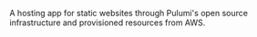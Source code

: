 A hosting app for static websites through Pulumi's open source infrastructure and provisioned resources from AWS.

